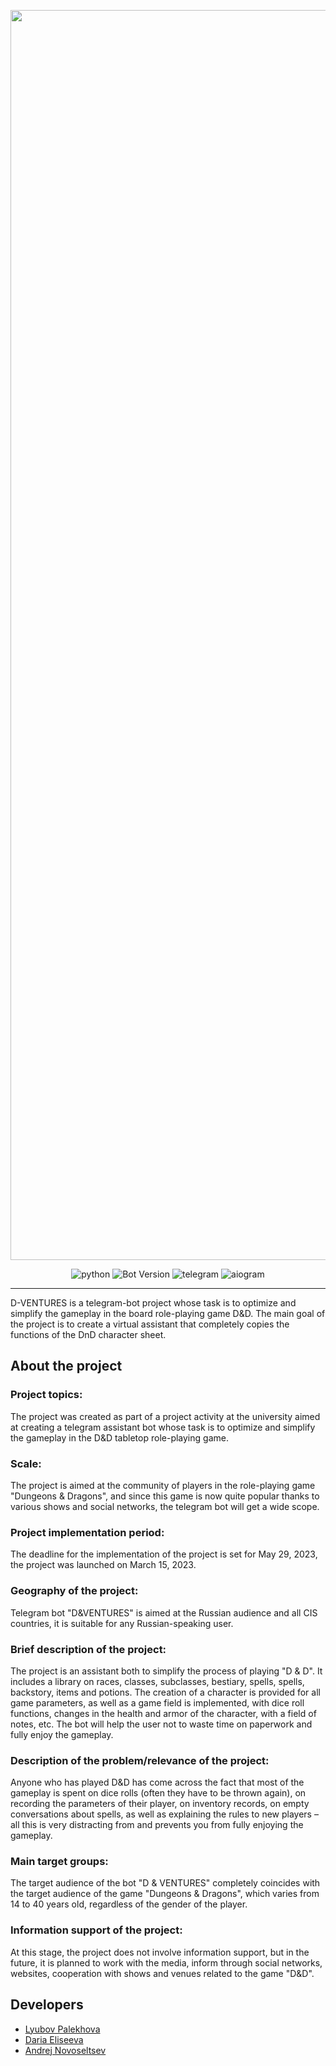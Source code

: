 <p align="center">
      <img src="https://i.ibb.co/z5xHsbt/IMG-0650.png" width="2000">
</p>

<p align="center">
   <img src="https://img.shields.io/badge/python-3.7-blue" alt="python">
   <img src="https://img.shields.io/badge/version-v0.1-red" alt="Bot Version">
   <img src="https://img.shields.io/badge/telegram-aiogram-orange" alt="telegram">
   <img src="https://img.shields.io/badge/aiogram-2.25.1-yellow" alt="aiogram">

</p>

___ 

D-VENTURES is a telegram-bot project whose task is to optimize and simplify the gameplay in the board role-playing game D&D. The main goal of the project is to create a virtual assistant that completely copies the functions of the DnD character sheet.

## About the project
### Project topics: 
The project was created as part of a project activity at the university aimed at creating a telegram assistant bot whose task is to optimize and simplify the gameplay in the D&D tabletop role-playing game.

### Scale:
The project is aimed at the community of players in the role-playing game "Dungeons & Dragons", and since this game is now quite popular thanks to various shows and social networks, the telegram bot will get a wide scope.

### Project implementation period:
The deadline for the implementation of the project is set for May 29, 2023, the project was launched on March 15, 2023.

### Geography of the project:
Telegram bot "D&VENTURES" is aimed at the Russian audience and all CIS countries, it is suitable for any Russian-speaking user.

### Brief description of the project:
The project is an assistant both to simplify the process of playing "D & D". It includes a library on races, classes, subclasses, bestiary, spells, spells, backstory, items and potions. The creation of a character is provided for all game parameters, as well as a game field is implemented, with dice roll functions, changes in the health and armor of the character, with a field of notes, etc. The bot will help the user not to waste time on paperwork and fully enjoy the gameplay.

### Description of the problem/relevance of the project:
Anyone who has played D&D has come across the fact that most of the gameplay is spent on dice rolls (often they have to be thrown again), on recording the parameters of their player, on inventory records, on empty conversations about spells, as well as explaining the rules to new players – all this is very distracting from and prevents you from fully enjoying the gameplay.

### Main target groups:
The target audience of the bot "D & VENTURES" completely coincides with the target audience of the game "Dungeons & Dragons", which varies from 14 to 40 years old, regardless of the gender of the player.

### Information support of the project:
At this stage, the project does not involve information support, but in the future, it is planned to work with the media, inform through social networks, websites, cooperation with shows and venues related to the game "D&D".

## Developers

- [Lyubov Palekhova](https://github.com/Pyr0sss)
- [Daria Eliseeva](https://github.com/elisey3)
- [Andrej Novoseltsev](https://github.com/AndrewFalse)
